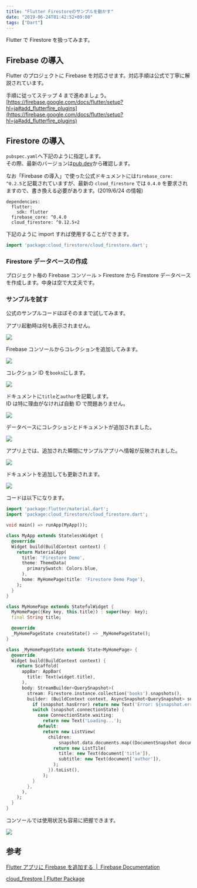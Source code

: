 ```yaml
---
title: "Flutter Firestoreのサンプルを動かす"
date: "2019-06-24T01:42:52+09:00"
tags: ["Dart"]
---
```


Flutter で Firestore を扱ってみます。

## Firebase の導入

Flutter のプロジェクトに Firebase を対応させます。対応手順は公式で丁寧に解説されています。

手順に従ってステップ 4 まで進めましょう。  
[https://firebase.google.com/docs/flutter/setup?hl=ja#add_flutterfire_plugins](https://firebase.google.com/docs/flutter/setup?hl=ja#add_flutterfire_plugins)

## Firestore の導入

`pubspec.yaml`へ下記のように指定します。  
その際、最新のバージョンは[pub.dev](https://pub.dev/packages/cloud_firestore#-installing-tab-)から確認します。

なお「Firebase の導入」で使った公式ドキュメントには`firebase_core: ^0.2.5`と記載されていますが、最新の `cloud_firestore` では `0.4.0` を要求されますので、書き換える必要があります。(2019/6/24 の情報)

```
dependencies:
  flutter:
    sdk: flutter
  firebase_core: ^0.4.0
  cloud_firestore: ^0.12.5+2
```

下記のように import すれば使用することができます。

```dart
import 'package:cloud_firestore/cloud_firestore.dart';
```

### Firestore データベースの作成

プロジェクト毎の Firebase コンソール > Firestore から Firestore データベースを作成します。中身は空で大丈夫です。

### サンプルを試す

公式のサンプルコードほぼそのままで試してみます。

アプリ起動時は何も表示されません。

![](20190624011608.png)

Firebase コンソールからコレクションを追加してみます。

![](20190624011707.png)

コレクション ID を`books`にします。

![](20190624011921.png)

ドキュメントに`title`と`author`を記載します。  
ID は特に理由がなければ自動 ID で問題ありません。

![](20190624011946.png)

データベースにコレクションとドキュメントが追加されました。

![](20190624012026.png)

アプリ上では、追加された瞬間にサンプルアプリへ情報が反映されました。

![](20190624012118.png)

ドキュメントを追加しても更新されます。

![](20190624013008.png)

コードは以下になります。

```dart
import 'package:flutter/material.dart';
import 'package:cloud_firestore/cloud_firestore.dart';

void main() => runApp(MyApp());

class MyApp extends StatelessWidget {
  @override
  Widget build(BuildContext context) {
    return MaterialApp(
      title: 'Firestore Demo',
      theme: ThemeData(
        primarySwatch: Colors.blue,
      ),
      home: MyHomePage(title: 'Firestore Demo Page'),
    );
  }
}

class MyHomePage extends StatefulWidget {
  MyHomePage({Key key, this.title}) : super(key: key);
  final String title;

  @override
  _MyHomePageState createState() => _MyHomePageState();
}

class _MyHomePageState extends State<MyHomePage> {
  @override
  Widget build(BuildContext context) {
    return Scaffold(
      appBar: AppBar(
        title: Text(widget.title),
      ),
      body: StreamBuilder<QuerySnapshot>(
        stream: Firestore.instance.collection('books').snapshots(),
        builder: (BuildContext context, AsyncSnapshot<QuerySnapshot> snapshot) {
          if (snapshot.hasError) return new Text('Error: ${snapshot.error}');
          switch (snapshot.connectionState) {
            case ConnectionState.waiting:
              return new Text('Loading...');
            default:
              return new ListView(
                children:
                    snapshot.data.documents.map((DocumentSnapshot document) {
                  return new ListTile(
                    title: new Text(document['title']),
                    subtitle: new Text(document['author']),
                  );
                }).toList(),
              );
          }
        },
      ),
    );
  }
}
```

コンソールでは使用状況も容易に把握できます。

![](20190624013628.png)

## 参考

[Flutter アプリに Firebase を追加する  |  Firebase Documentation](https://firebase.google.com/docs/flutter/setup?hl=ja#add_flutterfire_plugins)

[cloud_firestore | Flutter Package](https://pub.dev/packages/cloud_firestore#-readme-tab-)
